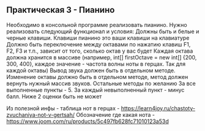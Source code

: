 Практическая 3 - Пианино
------------------------
Необходимо в консольной программе реализовать пианино. Нужно реализовать следующий функционал и условия:
Должны быть и белые и черные клавиши. Клавиши пианино это ваши клавиши на клавиатуре
Должно быть переключение между октавами по нажатию клавиш F1, F2, F3 и т.п., зависит от того, сколько октав у вас будет
Каждая октава должна хранится в массиве (например, int[] firstOctave = new int[] {200, 300, 400}, каждое значение - частота волны ноты в герцах. Так для каждой октавы)
Вывод звука должен быть в отдельном методе. Изменение октавы должно быть в отдельном методе, метод должен вернуть нужный массив звуков. Остальные методы по желанию
За все выполненные пункты - 5. За каждый невыполненный пункт - минус балл. Ниже 2 оценки быть не может

Из полезной инфы - таблица нот в герцах - https://learn4joy.ru/chastoty-zvuchaniya-not-v-gertsah/
Обозначение где какая нота - https://www.joom.com/ru/products/5c497fb628fc71010123a53d
